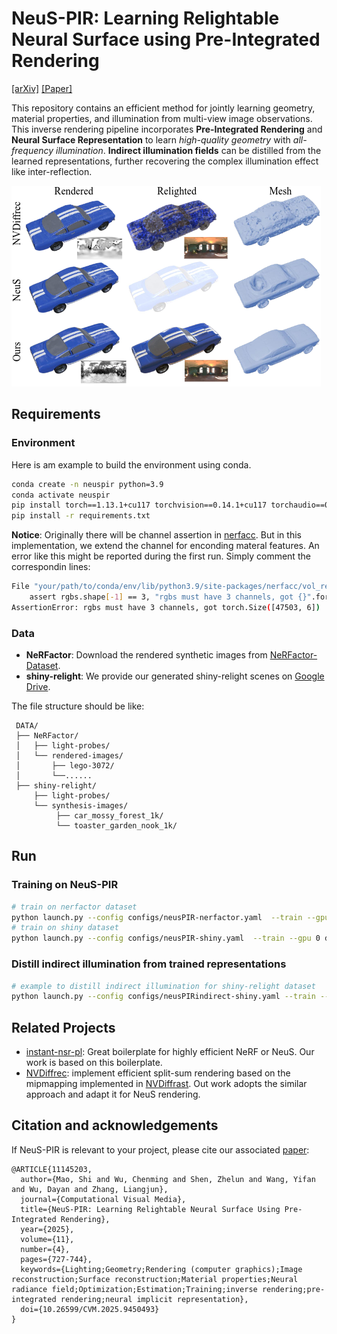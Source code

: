 # NeuS-PIR: Learning Relightable Neural Surface using Pre-Integrated Rendering

[[arXiv]](https://arxiv.org/abs/2306.07632)  [[Paper]](https://ieeexplore.ieee.org/document/11145203)

This repository contains an efficient method for jointly learning geometry, material properties, and illumination from multi-view image observations. This inverse rendering pipeline incorporates **Pre-Integrated Rendering** and **Neural Surface Representation** to learn *high-quality geometry* with *all-frequency illumination*. **Indirect illumination fields** can be distilled from the learned representations, further recovering the complex illumination effect like inter-reflection.


<img src="figs/NeuSPIR-compair.png">

## Requirements
### Environment 
Here is am example to build the environment using conda.
``` sh
conda create -n neuspir python=3.9
conda activate neuspir
pip install torch==1.13.1+cu117 torchvision==0.14.1+cu117 torchaudio==0.13.1 --extra-index-url https://download.pytorch.org/whl/cu117
pip install -r requirements.txt
```
**Notice**: Originally there will be channel assertion in [nerfacc](https://www.nerfacc.com/). But in this implementation, we extend the channel for enconding materal features. An error like this might be reported during the first run. Simply comment the correspondin lines:
``` sh
File "your/path/to/conda/env/lib/python3.9/site-packages/nerfacc/vol_rendering.py", line 116, in rendering
    assert rgbs.shape[-1] == 3, "rgbs must have 3 channels, got {}".format(
AssertionError: rgbs must have 3 channels, got torch.Size([47503, 6])
```

### Data
 - **NeRFactor**: Download the rendered synthetic images from [NeRFactor-Dataset](https://drive.google.com/drive/folders/1-9HhqWwJhTBjUZqttLafKo72fNl4sB5E).
 - **shiny-relight**: We provide our generated shiny-relight scenes on [Google Drive](https://drive.google.com/drive/folders/1n9gLglWTdF93y8bv-hZq7Af5ozMXqLN7?usp=drive_link).

 The file structure should be like:
 ``` 
  DATA/
  ├── NeRFactor/
  │   ├── light-probes/
  │   └── rendered-images/
  │       ├── lego-3072/
  │       └──......
  ├── shiny-relight/
      ├── light-probes/
      └── synthesis-images/
           ├── car_mossy_forest_1k/
           └── toaster_garden_nook_1k/
 ```

## Run
### Training on NeuS-PIR

``` sh
# train on nerfactor dataset
python launch.py --config configs/neusPIR-nerfactor.yaml  --train --gpu 0 dataset.scene=lego_3072 tag=lego
# train on shiny dataset
python launch.py --config configs/neusPIR-shiny.yaml  --train --gpu 0 dataset.scene=car_mossy_forest_1k tag=shiny-car

```

### Distill indirect illumination from trained representations
``` sh
# example to distill indirect illumination for shiny-relight dataset
python launch.py --config configs/neusPIRindirect-shiny.yaml --train --gpu 0
```



## Related Projects
- [instant-nsr-pl](https://github.com/bennyguo/instant-nsr-pl): Great boilerplate for highly efficient NeRF or NeuS. Our work is based on this boilerplate.
- [NVDiffrec](https://github.com/NVlabs/nvdiffrec): implement efficient split-sum rendering based on the mipmapping implemented in [NVDiffrast](https://github.com/NVlabs/nvdiffrast). Out work adopts the similar approach and adapt it for NeuS rendering.

## Citation and acknowledgements
If NeuS-PIR is relevant to your project, please cite our associated [paper](https://arxiv.org/abs/2306.07632):
```
@ARTICLE{11145203,
  author={Mao, Shi and Wu, Chenming and Shen, Zhelun and Wang, Yifan and Wu, Dayan and Zhang, Liangjun},
  journal={Computational Visual Media}, 
  title={NeuS-PIR: Learning Relightable Neural Surface Using Pre-Integrated Rendering}, 
  year={2025},
  volume={11},
  number={4},
  pages={727-744},
  keywords={Lighting;Geometry;Rendering (computer graphics);Image reconstruction;Surface reconstruction;Material properties;Neural radiance field;Optimization;Estimation;Training;inverse rendering;pre-integrated rendering;neural implicit representation},
  doi={10.26599/CVM.2025.9450493}
}

```
